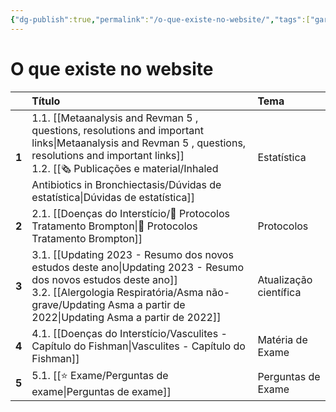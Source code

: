 ```yaml
---
{"dg-publish":true,"permalink":"/o-que-existe-no-website/","tags":["gardenEntry"]}
---
```



# O que existe no website

|         |  **Título**                                                                                                                                         |  **Tema**                |
|:--------|:----------------------------------------------------------------------------------------------------------------------------------------------------|:-------------------------|
|  **1**  |  1.1. [[Metaanalysis and Revman 5 , questions, resolutions and important links\|Metaanalysis and Revman 5 , questions, resolutions and important links]]<div><div>1.2. [[🗞 Publicações e material/Inhaled Antibiotics in Bronchiectasis/Dúvidas de estatística\|Dúvidas de estatística]]<br></div>         </div>  |  Estatística             |
|  **2**  |  2.1. [[Doenças do Interstício/🧪 Protocolos Tratamento Brompton\|🧪 Protocolos Tratamento Brompton]]                                                                                                         |  Protocolos              |
|  **3**  |  3.1. [[Updating 2023 - Resumo dos novos estudos deste ano\|Updating 2023 - Resumo dos novos estudos deste ano]]<div>3.2. [[Alergologia Respiratória/Asma não-grave/Updating Asma a partir de 2022\|Updating Asma a partir de 2022]]&nbsp;</div>                                |  Atualização científica  |
|  **4**  |                                                                                                           4.1. [[Doenças do Interstício/Vasculites - Capítulo do Fishman\|Vasculites - Capítulo do Fishman]] |  Matéria de Exame        |
| **5**   |                                                                                                                         5.1. [[⭐ Exame/Perguntas de exame\|Perguntas de exame]] | Perguntas de Exame       |  


